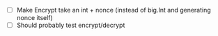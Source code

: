 - [ ] Make Encrypt take an int + nonce (instead of big.Int and generating nonce itself)
- [ ] Should probably test encrypt/decrypt